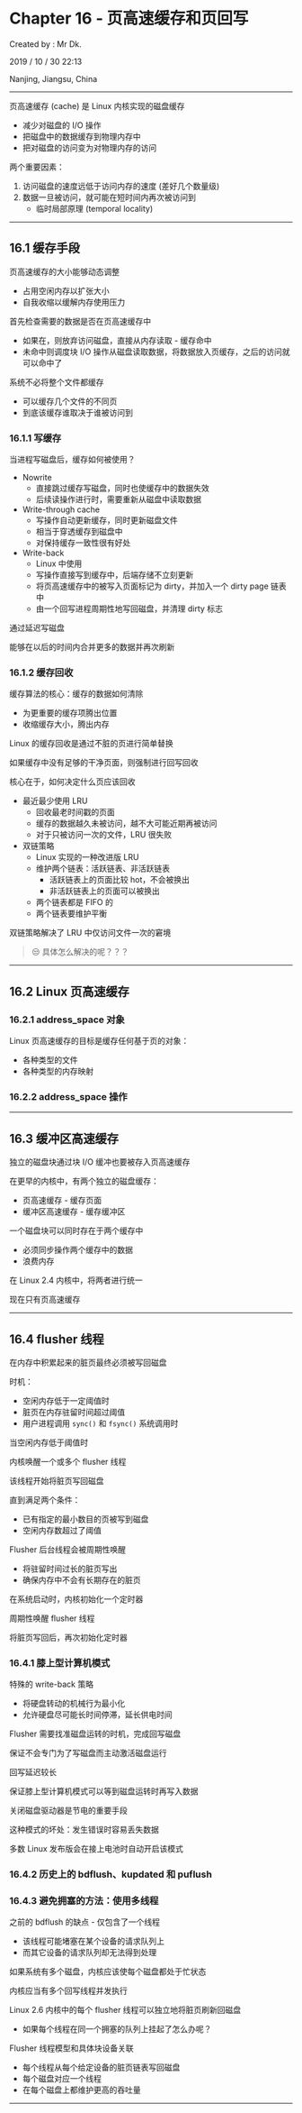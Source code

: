 # Chapter 16 - 页高速缓存和页回写

Created by : Mr Dk.

2019 / 10 / 30 22:13

Nanjing, Jiangsu, China

---

页高速缓存 (cache) 是 Linux 内核实现的磁盘缓存

* 减少对磁盘的 I/O 操作
* 把磁盘中的数据缓存到物理内存中
* 把对磁盘的访问变为对物理内存的访问

两个重要因素：

1. 访问磁盘的速度远低于访问内存的速度 (差好几个数量级)
2. 数据一旦被访问，就可能在短时间内再次被访问到
    * 临时局部原理 (temporal locality)

---

## 16.1 缓存手段

页高速缓存的大小能够动态调整

* 占用空闲内存以扩张大小
* 自我收缩以缓解内存使用压力

首先检查需要的数据是否在页高速缓存中

* 如果在，则放弃访问磁盘，直接从内存读取 - 缓存命中
* 未命中则调度块 I/O 操作从磁盘读取数据，将数据放入页缓存，之后的访问就可以命中了

系统不必将整个文件都缓存

* 可以缓存几个文件的不同页
* 到底该缓存谁取决于谁被访问到

### 16.1.1 写缓存

当进程写磁盘后，缓存如何被使用？

* Nowrite
    * 直接跳过缓存写磁盘，同时也使缓存中的数据失效
    * 后续读操作进行时，需要重新从磁盘中读取数据
* Write-through cache
    * 写操作自动更新缓存，同时更新磁盘文件
    * 相当于穿透缓存到磁盘中
    * 对保持缓存一致性很有好处
* Write-back
    * Linux 中使用
    * 写操作直接写到缓存中，后端存储不立刻更新
    * 将页高速缓存中的被写入页面标记为 dirty，并加入一个 dirty page 链表中
    * 由一个回写进程周期性地写回磁盘，并清理 dirty 标志

通过延迟写磁盘

能够在以后的时间内合并更多的数据并再次刷新

### 16.1.2 缓存回收

缓存算法的核心：缓存的数据如何清除

* 为更重要的缓存项腾出位置
* 收缩缓存大小，腾出内存

Linux 的缓存回收是通过不脏的页进行简单替换

如果缓存中没有足够的干净页面，则强制进行回写回收

核心在于，如何决定什么页应该回收

* 最近最少使用 LRU
    * 回收最老时间戳的页面
    * 缓存的数据越久未被访问，越不大可能近期再被访问
    * 对于只被访问一次的文件，LRU 很失败
* 双链策略
    * Linux 实现的一种改进版 LRU
    * 维护两个链表：活跃链表、非活跃链表
        * 活跃链表上的页面比较 hot，不会被换出
        * 非活跃链表上的页面可以被换出
    * 两个链表都是 FIFO 的
    * 两个链表要维护平衡

双链策略解决了 LRU 中仅访问文件一次的窘境

> 😒 具体怎么解决的呢？？？

---

## 16.2 Linux 页高速缓存

### 16.2.1 address_space 对象

Linux 页高速缓存的目标是缓存任何基于页的对象：

* 各种类型的文件
* 各种类型的内存映射

### 16.2.2 address_space 操作

---

## 16.3 缓冲区高速缓存

独立的磁盘块通过块 I/O 缓冲也要被存入页高速缓存

在更早的内核中，有两个独立的磁盘缓存：

* 页高速缓存 - 缓存页面
* 缓冲区高速缓存 - 缓存缓冲区

一个磁盘块可以同时存在于两个缓存中

* 必须同步操作两个缓存中的数据
* 浪费内存

在 Linux 2.4 内核中，将两者进行统一

现在只有页高速缓存

---

## 16.4 flusher 线程

在内存中积累起来的脏页最终必须被写回磁盘

时机：

* 空闲内存低于一定阈值时
* 脏页在内存驻留时间超过阈值
* 用户进程调用 `sync()` 和 `fsync()` 系统调用时

当空闲内存低于阈值时

内核唤醒一个或多个 flusher 线程

该线程开始将脏页写回磁盘

直到满足两个条件：

* 已有指定的最小数目的页被写到磁盘
* 空闲内存数超过了阈值

Flusher 后台线程会被周期性唤醒

* 将驻留时间过长的脏页写出
* 确保内存中不会有长期存在的脏页

在系统启动时，内核初始化一个定时器

周期性唤醒 flusher 线程

将脏页写回后，再次初始化定时器

### 16.4.1 膝上型计算机模式

特殊的 write-back 策略

* 将硬盘转动的机械行为最小化
* 允许硬盘尽可能长时间停滞，延长供电时间

Flusher 需要找准磁盘运转的时机，完成回写磁盘

保证不会专门为了写磁盘而主动激活磁盘运行

回写延迟较长

保证膝上型计算机模式可以等到磁盘运转时再写入数据

关闭磁盘驱动器是节电的重要手段

这种模式的坏处：发生错误时容易丢失数据

多数 Linux 发布版会在接上电池时自动开启该模式

### 16.4.2 历史上的 bdflush、kupdated 和 puflush

### 16.4.3 避免拥塞的方法：使用多线程

之前的 bdflush 的缺点 - 仅包含了一个线程

* 该线程可能堵塞在某个设备的请求队列上
* 而其它设备的请求队列却无法得到处理

如果系统有多个磁盘，内核应该使每个磁盘都处于忙状态

内核应当有多个回写线程并发执行

Linux 2.6 内核中的每个 flusher 线程可以独立地将脏页刷新回磁盘

* 如果每个线程在同一个拥塞的队列上挂起了怎么办呢？

Flusher 线程模型和具体块设备关联

* 每个线程从每个给定设备的脏页链表写回磁盘
* 每个磁盘对应一个线程
* 在每个磁盘上都维护更高的吞吐量

---

